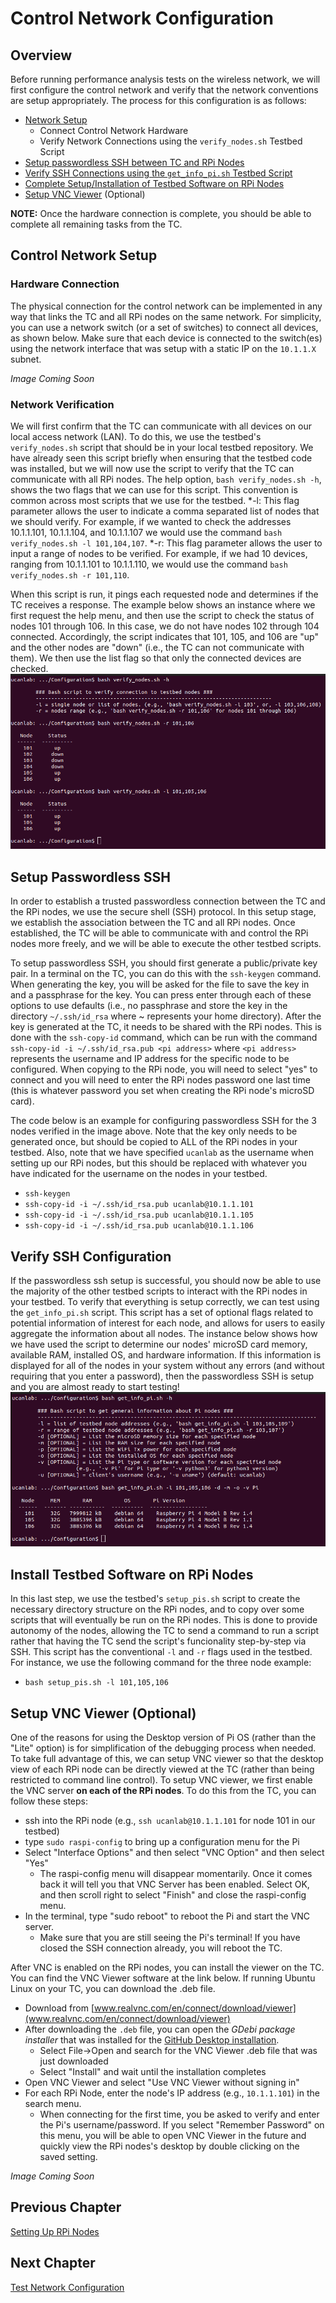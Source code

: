 # Control Network Configuration
## Overview
Before running performance analysis tests on the wireless network, we will first configure the control network and verify that the network conventions are setup appropriately. The process for this configuration is as follows:
* [Network Setup](https://github.com/UCaNLabUMB/Testbed_Controller/blob/main/Documentation/Config_Control_Net.md#control-network-setup)
  - Connect Control Network Hardware
  - Verify Network Connections using the `verify_nodes.sh` Testbed Script
* [Setup passwordless SSH between TC and RPi Nodes](https://github.com/UCaNLabUMB/Testbed_Controller/blob/main/Documentation/Config_Control_Net.md#setup-passwordless-ssh)
* [Verify SSH Connections using the `get_info_pi.sh` Testbed Script](https://github.com/UCaNLabUMB/Testbed_Controller/blob/main/Documentation/Config_Control_Net.md#verify-ssh-configuration)
* [Complete Setup/Installation of Testbed Software on RPi Nodes](https://github.com/UCaNLabUMB/Testbed_Controller/blob/main/Documentation/Config_Control_Net.md#install-testbed-software-on-rpi-nodes)
* [Setup VNC Viewer](https://github.com/UCaNLabUMB/Testbed_Controller/blob/main/Documentation/Config_Control_Net.md#setup-vnc-viewer-optional) (Optional)

**NOTE:** Once the hardware connection is complete, you should be able to complete all remaining tasks from the TC.


## Control Network Setup

### Hardware Connection
The physical connection for the control network can be implemented in any way that links the TC and all RPi nodes on the same network. For simplicity, you can use a network switch (or a set of switches) to connect all devices, as shown below. Make sure that each device is connected to the switch(es) using the network interface that was setup with a static IP on the `10.1.1.X` subnet.

_Image Coming Soon_


### Network Verification
We will first confirm that the TC can communicate with all devices on our local access network (LAN). To do this, we use the testbed's `verify_nodes.sh` script that should be in your local testbed repository. We have already seen this script briefly when ensuring that the testbed code was installed, but we will now use the script to verify that the TC can communicate with all RPi nodes. The help option, `bash verify_nodes.sh -h`, shows the two flags that we can use for this script. This convention is common across most scripts that we use for the testbed.
*-l: This flag parameter allows the user to indicate a comma separated list of nodes that we should verify. For example, if we wanted to check the addresses 10.1.1.101, 10.1.1.104, and 10.1.1.107 we would use the command `bash verify_nodes.sh -l 101,104,107`.
*-r: This flag parameter allows the user to input a range of nodes to be verified. For example, if we had 10 devices, ranging from 10.1.1.101 to 10.1.1.110, we would use the command `bash verify_nodes.sh -r 101,110`.

When this script is run, it pings each requested node and determines if the TC receives a response. The example below shows an instance where we first request the help menu, and then use the script to check the status of nodes 101 through 106. In this case, we do not have nodes 102 through 104 connected. Accordingly, the script indicates that 101, 105, and 106 are "up" and the other nodes are "down" (i.e., the TC can not communicate with them). We then use the list flag so that only the connected devices are checked.
![GitHub Logo](Images/verify_nodes_full.png)


## Setup Passwordless SSH
In order to establish a trusted passwordless connection between the TC and the RPi nodes, we use the secure shell (SSH) protocol. In this setup stage, we establish the association between the TC and all RPi nodes. Once established, the TC will be able to communicate with and control the RPi nodes more freely, and we will be able to execute the other testbed scripts. 

To setup passwordless SSH, you should first generate a public/private key pair. In a terminal on the TC, you can do this with the `ssh-keygen` command. When generating the key, you will be asked for the file to save the key in and a passphrase for the key. You can press enter through each of these options to use defaults (i.e., no passphrase and store the key in the directory `~/.ssh/id_rsa` where ~ represents your home directory). After the key is generated at the TC, it needs to be shared with the RPi nodes. This is done with the `ssh-copy-id` command, which can be run with the command `ssh-copy-id -i ~/.ssh/id_rsa.pub <pi address>` where `<pi address>` represents the username and IP address for the specific node to be configured. When copying to the RPi node, you will need to select "yes" to connect and you will need to enter the RPi nodes password one last time (this is whatever password you set when creating the RPi node's microSD card). 

The code below is an example for configuring passwordless SSH for the 3 nodes verified in the image above. Note that the key only needs to be generated once, but should be copied to ALL of the RPi nodes in your testbed. Also, note that we have specified `ucanlab` as the username when setting up our RPi nodes, but this should be replaced with whatever you have indicated for the username on the nodes in your testbed.
* `ssh-keygen`
* `ssh-copy-id -i ~/.ssh/id_rsa.pub ucanlab@10.1.1.101`
* `ssh-copy-id -i ~/.ssh/id_rsa.pub ucanlab@10.1.1.105`
* `ssh-copy-id -i ~/.ssh/id_rsa.pub ucanlab@10.1.1.106`


## Verify SSH Configuration
If the passwordless ssh setup is successful, you should now be able to use the majority of the other testbed scripts to interact with the RPi nodes in your testbed. To verify that everything is setup correctly, we can test using the `get_info_pi.sh` script. This script has a set of optional flags related to potential information of interest for each node, and allows for users to easily aggregate the information about all nodes. The instance below shows how we have used the script to determine our nodes' microSD card memory, available RAM, installed OS, and hardware information. If this information is displayed for all of the nodes in your system without any errors (and without requiring that you enter a password), then the passwordless SSH is setup and you are almost ready to start testing!
![GitHub Logo](Images/get_info_pi.png)


## Install Testbed Software on RPi Nodes
In this last step, we use the testbed's `setup_pis.sh` script to create the necessary directory structure on the RPi nodes, and to copy over some scripts that will eventually be run on the RPi nodes. This is done to provide autonomy of the nodes, allowing the TC to send a command to run a script rather that having the TC send the script's funcionality step-by-step via SSH. This script has the conventional `-l` and `-r` flags used in the testbed. For instance, we use the following command for the three node example:
* `bash setup_pis.sh -l 101,105,106`



## Setup VNC Viewer (Optional)
One of the reasons for using the Desktop version of Pi OS (rather than the "Lite" option) is for simplification of the debugging process when needed. To take full advantage of this, we can setup VNC viewer so that the desktop view of each RPi node can be directly viewed at the TC (rather than being restricted to command line control). To setup VNC viewer, we first enable the VNC server **on each of the RPi nodes**. To do this from the TC, you can follow these steps:
* ssh into the RPi node (e.g., `ssh ucanlab@10.1.1.101` for node 101 in our testbed)
* type `sudo raspi-config` to bring up a configuration menu for the Pi
* Select "Interface Options" and then select "VNC Option" and then select "Yes" 
  - The raspi-config menu will disappear momentarily. Once it comes back it will tell you that VNC Server has been enabled. Select OK, and then scroll right to select "Finish" and close the raspi-config menu.
* In the terminal, type "sudo reboot" to reboot the Pi and start the VNC server.
  - Make sure that you are still seeing the Pi's terminal! If you have closed the SSH connection already, you will reboot the TC.

After VNC is enabled on the RPi nodes, you can install the viewer on the TC. You can find the VNC Viewer software at the link below. If running Ubuntu Linux on your TC, you can download the .deb file.
* Download from [www.realvnc.com/en/connect/download/viewer](www.realvnc.com/en/connect/download/viewer)
* After downloading the `.deb` file, you can open the _GDebi package installer_ that was installed for the [GitHub Desktop installation](https://github.com/UCaNLabUMB/Testbed_Controller/blob/main/Documentation/Setup_TC.md#testbed-code-setup).
  - Select File->Open and search for the VNC Viewer .deb file that was just downloaded
  - Select "Install" and wait until the installation completes
* Open VNC Viewer and select "Use VNC Viewer without signing in" 
* For each RPi Node, enter the node's IP address (e.g., `10.1.1.101`) in the search menu.
  - When connecting for the first time, you be asked to verify and enter the Pi's username/password. If you select "Remember Password" on this menu, you will be able to open VNC Viewer in the future and quickly view the RPi nodes's desktop by double clicking on the saved setting.

_Image Coming Soon_


## Previous Chapter
[Setting Up RPi Nodes](https://github.com/UCaNLabUMB/Testbed_Controller/blob/main/Documentation/Setup_RPi_Node.md)

## Next Chapter
[Test Network Configuration](https://github.com/UCaNLabUMB/Testbed_Controller/blob/main/Documentation/Config_Test_Net.md)